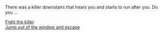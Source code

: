 There was a killer downstairs that hears you and starts to run after you. Do you ...

[Fight the killer](you-win.md)  
[Jump out of the window and escape](escape.md)